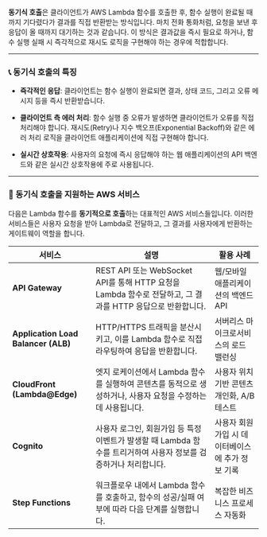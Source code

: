 ### 

**동기식 호출**은 클라이언트가 AWS Lambda 함수를 호출한 후, 함수 실행이 완료될 때까지 기다렸다가 결과를 직접 반환받는 방식입니다. 마치 전화 통화처럼, 요청을 보낸 후 응답이 올 때까지 대기하는 것과 같습니다. 이 방식은 결과값을 즉시 필요로 하거나, 함수 실행 실패 시 즉각적으로 재시도 로직을 구현해야 하는 경우에 적합합니다.

---

### 📞 동기식 호출의 특징

- **즉각적인 응답**: 클라이언트는 함수 실행이 완료되면 결과, 상태 코드, 그리고 오류 메시지 등을 즉시 반환받습니다.
    
- **클라이언트 측 에러 처리**: 함수 실행 중 오류가 발생하면 클라이언트가 오류를 직접 처리해야 합니다. 재시도(Retry)나 지수 백오프(Exponential Backoff)와 같은 에러 처리 로직을 클라이언트 애플리케이션에 직접 구현해야 합니다.
    
- **실시간 상호작용**: 사용자의 요청에 즉시 응답해야 하는 웹 애플리케이션의 API 백엔드와 같은 실시간 상호작용에 주로 사용됩니다.
    

---

### 🤝 동기식 호출을 지원하는 AWS 서비스

다음은 Lambda 함수를 **동기적으로 호출**하는 대표적인 AWS 서비스들입니다. 이러한 서비스들은 사용자 요청을 받아 Lambda로 전달하고, 그 결과를 사용자에게 반환하는 게이트웨이 역할을 합니다.

|서비스|설명|활용 사례|
|---|---|---|
|**API Gateway**|REST API 또는 WebSocket API를 통해 HTTP 요청을 Lambda 함수로 전달하고, 그 결과를 HTTP 응답으로 반환합니다.|웹/모바일 애플리케이션의 백엔드 API|
|**Application Load Balancer (ALB)**|HTTP/HTTPS 트래픽을 분산시키고, 이를 Lambda 함수로 직접 라우팅하여 응답을 반환합니다.|서버리스 마이크로서비스의 로드 밸런싱|
|**CloudFront (Lambda@Edge)**|엣지 로케이션에서 Lambda 함수를 실행하여 콘텐츠를 동적으로 생성하거나, 사용자 요청을 수정하는 데 사용됩니다.|사용자 위치 기반 콘텐츠 개인화, A/B 테스트|
|**Cognito**|사용자 로그인, 회원가입 등 특정 이벤트가 발생할 때 Lambda 함수를 트리거하여 사용자 정보를 검증하거나 처리합니다.|사용자 회원가입 시 데이터베이스에 추가 정보 기록|
|**Step Functions**|워크플로우 내에서 Lambda 함수를 호출하고, 함수의 성공/실패 여부에 따라 다음 단계를 실행합니다.|복잡한 비즈니스 프로세스 자동화|